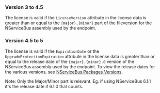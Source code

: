### Version 3 to 4.5 

The license is valid if the `LicenseVersion` attribute in the license data is greater than or equal to the `{major}.{minor}` part of the fileversion for the NServiceBus assembly used by the endpoint.


### Version 4.5 to 5 

The license is valid if the `ExpirationDate` or the `UpgradeProtectionExpiration` attribute in the license data is greater than or equal to the release date of the `{major}.{minor}.0` version of the NServiceBus assembly used by the endpoint. To view the release dates for the various versions, see [NServiceBus Packages Versions](/nservicebus/upgrades/all-versions.md).

Note: Only the Major/Minor part is relevant. Eg. if using NServiceBus 6.1.1 it's the release date if 6.1.0 that counts.
